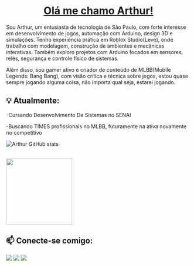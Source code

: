  <h1 align="center">
  <a href="#">
    <span class="typed">Olá me chamo Arthur!</span>
  </a>
</h1>


Sou Arthur, um entusiasta de tecnologia de São Paulo, com forte interesse em desenvolvimento de jogos, automação com Arduino, design 3D e simulações. Tenho experiência prática em Roblox Studio(Leve), onde trabalho com modelagem, construção de ambientes e mecânicas interativas. Também exploro projetos com Arduino focados em sensores, relés, segurança e controle físico de sistemas.

Além disso, sou gamer ativo e criador de conteúdo de MLBB(Mobile Legends: Bang Bang), com visão crítica e técnica sobre jogos, estou quase sempre jogando alguma coisa, não importa qual seja, estarei jogando.




## 💡 Atualmente:
-Cursando Desenvolvimento De Sistemas no SENAI


-Buscando TIMES profissionais no MLBB, futuramente na ativa novamente no competitivo

 ![Arthur GitHub stats](https://github-readme-stats.vercel.app/api?username=ArthurBatista279&theme=dark&show_icons=true)

 <div><br>
    <a href="https://github.com/ArthurBatista279">
        <img height="180em"
            src="https://github-readme-stats.vercel.app/api/top-langs/?username=ArthurBatista279&layout=compact&langs_count=16&theme=blueberry"
             />
     </a>


## 📫 Conecte-se comigo:
 
<div>
<a href = "mailto:contato@barthur.oliveira07@gmail.com"><img loading="lazy" src="https://img.shields.io/badge/Gmail-D14836?style=for-the-badge&logo=gmail&logoColor=white" target="_blank"></a>
<a href="https://www.twitch.tv/arthurbryt_oficial" target="_blank"><img loading="lazy" src="https://img.shields.io/badge/Twitch-9146FF?style=for-the-badge&logo=twitch&logoColor=white" target="_blank"></a>
<a href="https://www.linkedin.com/in/arthur-batista-oliveira-bb8018358/" target="_blank"><img loading="lazy" src="https://img.shields.io/badge/-LinkedIn-%230077B5?style=for-the-badge&logo=linkedin&logoColor=white" target="_blank"></a>   
</div>

</div>
 

<div align="center"><br>
 
<br></div>
